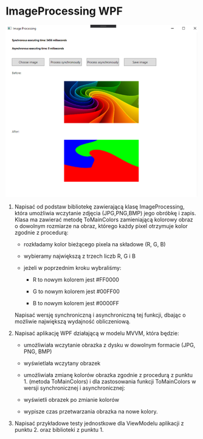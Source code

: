 # ImageProcessing WPF 

![](Images/AppView.png)

1. Napisać od podstaw bibliotekę zawierającą klasę ImageProcessing, która umożliwia wczytanie zdjęcia (JPG,PNG,BMP) jego obróbkę i zapis. Klasa ma zawierać metodę ToMainColors zamieniającą kolorowy obraz o dowolnym rozmiarze na obraz, którego każdy pixel otrzymuje kolor zgodnie z procedurą:

   - rozkładamy kolor bieżącego pixela na składowe (R, G, B)

   - wybieramy największą z trzech liczb R, G i B

   - jeżeli w poprzednim kroku wybraliśmy:

       * R to nowym kolorem jest #FF0000

       * G to nowym kolorem jest #00FF00

       * B to nowym kolorem jest #0000FF

   Napisać wersję synchroniczną i asynchroniczną tej funkcji, dbając o możliwie największą wydajność obliczeniową.

2. Napisać aplikację WPF działającą w modelu MVVM, która będzie:

     - umożliwiała wczytanie obrazka z dysku w dowolnym formacie (JPG, PNG, BMP)

     - wyświetlała wczytany obrazek

     - umożliwiała zmianę kolorów obrazka zgodnie z procedurą z punktu 1. (metoda ToMainColors) i dla zastosowania funkcji ToMainColors w wersji synchronicznej i asynchronicznej:

     - wyświetli obrazek po zmianie kolorów

     - wypisze czas przetwarzania obrazka na nowe kolory.

3. Napisać przykładowe testy jednostkowe dla ViewModelu aplikacji z punktu 2. oraz biblioteki z punktu 1.
